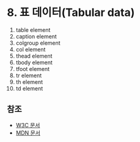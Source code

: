 # 8. 표 데이터\(Tabular data\)

1. table element
2. caption element
3. colgroup element
4. col element
5. thead element
6. tbody element
7. tfoot element
8. tr element
9. th element
10. td element



## 참조

* [W3C 문서](https://www.w3.org/TR/html52/tabular-data.html#the-table-element) 
* [MDN 문서](https://developer.mozilla.org/ko/docs/Web/HTML/Element)

